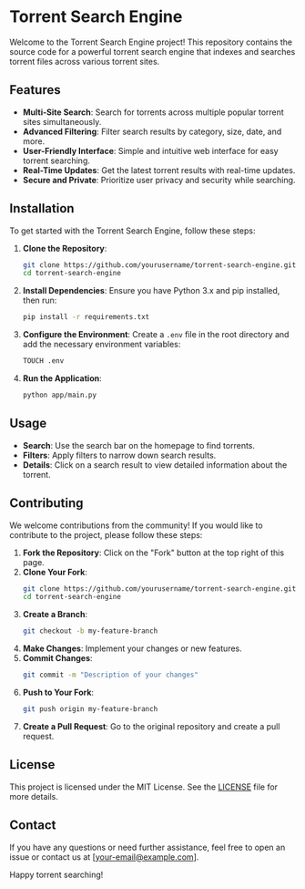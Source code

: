 
# Torrent Search Engine

Welcome to the Torrent Search Engine project! This repository contains the source code for a powerful torrent search engine that indexes and searches torrent files across various torrent sites.

## Features

- **Multi-Site Search**: Search for torrents across multiple popular torrent sites simultaneously.
- **Advanced Filtering**: Filter search results by category, size, date, and more.
- **User-Friendly Interface**: Simple and intuitive web interface for easy torrent searching.
- **Real-Time Updates**: Get the latest torrent results with real-time updates.
- **Secure and Private**: Prioritize user privacy and security while searching.

## Installation

To get started with the Torrent Search Engine, follow these steps:

1. **Clone the Repository**:
    ```sh
    git clone https://github.com/yourusername/torrent-search-engine.git
    cd torrent-search-engine
    ```

2. **Install Dependencies**:
    Ensure you have Python 3.x and pip installed, then run:
    ```sh
    pip install -r requirements.txt
    ```

3. **Configure the Environment**:
    Create a `.env` file in the root directory and add the necessary environment variables:
    ```sh
    TOUCH .env
    ```

4. **Run the Application**:
    ```sh
    python app/main.py
    ```

## Usage

- **Search**: Use the search bar on the homepage to find torrents.
- **Filters**: Apply filters to narrow down search results.
- **Details**: Click on a search result to view detailed information about the torrent.

## Contributing

We welcome contributions from the community! If you would like to contribute to the project, please follow these steps:

1. **Fork the Repository**: Click on the "Fork" button at the top right of this page.
2. **Clone Your Fork**:
    ```sh
    git clone https://github.com/yourusername/torrent-search-engine.git
    cd torrent-search-engine
    ```
3. **Create a Branch**:
    ```sh
    git checkout -b my-feature-branch
    ```
4. **Make Changes**: Implement your changes or new features.
5. **Commit Changes**:
    ```sh
    git commit -m "Description of your changes"
    ```
6. **Push to Your Fork**:
    ```sh
    git push origin my-feature-branch
    ```
7. **Create a Pull Request**: Go to the original repository and create a pull request.

## License

This project is licensed under the MIT License. See the [LICENSE](LICENSE) file for more details.

## Contact

If you have any questions or need further assistance, feel free to open an issue or contact us at [your-email@example.com].

Happy torrent searching!
